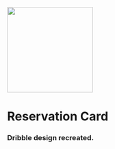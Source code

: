 <img src='https://i.imgur.com/oxXpUDY.png' style='width:200px'>

# Reservation Card

### Dribble design recreated.
